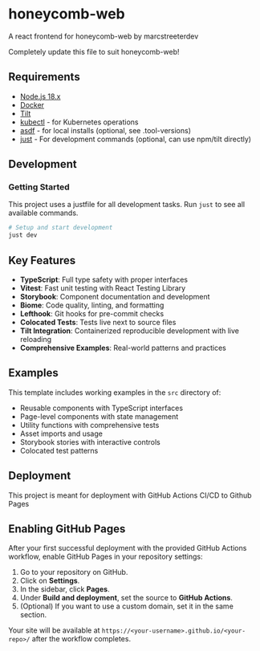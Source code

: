 # honeycomb-web

A react frontend for honeycomb-web by marcstreeterdev

Completely update this file to suit honeycomb-web!

## Requirements

- [Node.js 18.x](https://nodejs.org/)
- [Docker](https://www.docker.com/)
- [Tilt](https://docs.tilt.dev/install.html)
- [kubectl](https://kubernetes.io/docs/tasks/tools/) - for Kubernetes operations
- [asdf](https://asdf-vm.com) - for local installs (optional, see .tool-versions)
- [just](https://just.systems/man/en/) - For development commands (optional, can use npm/tilt directly)

## Development

### Getting Started

This project uses a justfile for all development tasks. Run `just` to see all available commands.

```bash
# Setup and start development
just dev
```

## Key Features

- **TypeScript**: Full type safety with proper interfaces
- **Vitest**: Fast unit testing with React Testing Library
- **Storybook**: Component documentation and development
- **Biome**: Code quality, linting, and formatting
- **Lefthook**: Git hooks for pre-commit checks
- **Colocated Tests**: Tests live next to source files
- **Tilt Integration**: Containerized reproducible development with live reloading
- **Comprehensive Examples**: Real-world patterns and practices

## Examples

This template includes working examples in the `src` directory of:
- Reusable components with TypeScript interfaces
- Page-level components with state management
- Utility functions with comprehensive tests
- Asset imports and usage
- Storybook stories with interactive controls
- Colocated test patterns

## Deployment

This project is meant for deployment with GitHub Actions CI/CD to Github Pages

## Enabling GitHub Pages

After your first successful deployment with the provided GitHub Actions workflow, enable GitHub Pages in your repository settings:

1. Go to your repository on GitHub.
2. Click on **Settings**.
3. In the sidebar, click **Pages**.
4. Under **Build and deployment**, set the source to **GitHub Actions**.
5. (Optional) If you want to use a custom domain, set it in the same section.

Your site will be available at `https://<your-username>.github.io/<your-repo>/` after the workflow completes.
